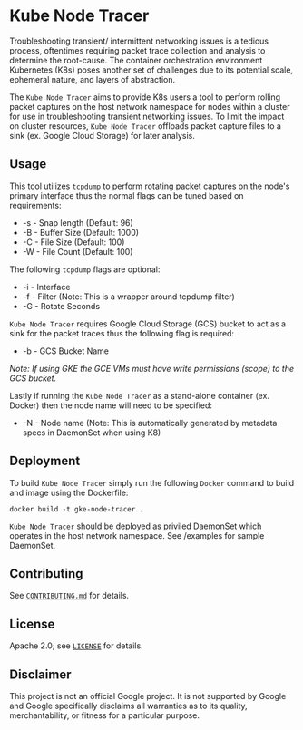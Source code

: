 # Kube Node Tracer

Troubleshooting transient/ intermittent networking issues is a tedious process, oftentimes requiring packet trace collection and analysis to determine the root-cause. The container orchestration environment Kubernetes (K8s) poses another set of challenges due to its potential scale, ephemeral nature, and layers of abstraction. 

The `Kube Node Tracer` aims to provide K8s users a tool to perform rolling packet captures on the host network namespace for nodes within a cluster for use in troubleshooting transient networking issues. To limit the impact on cluster resources, `Kube Node Tracer` offloads packet capture files to a sink (ex. Google Cloud Storage) for later analysis. 

## Usage
This tool utilizes `tcpdump` to perform rotating packet captures on the node's primary interface thus the normal flags can be tuned based on requirements:

- -s - Snap length      (Default: 96)
- -B - Buffer Size      (Default: 1000)         
- -C - File Size        (Default: 100)           
- -W - File Count       (Default: 100)                     

The following `tcpdump` flags are optional:

- -i - Interface        
- -f - Filter           (Note: This is a wrapper around tcpdump filter)
- -G - Rotate Seconds  

`Kube Node Tracer` requires Google Cloud Storage (GCS) bucket to act as a sink for the packet traces thus the following flag is required:
- -b - GCS Bucket Name 

_Note: If using GKE the GCE VMs must have write permissions (scope) to the GCS bucket._

Lastly if running the `Kube Node Tracer` as a stand-alone container (ex. Docker) then the node name will need to be specified:
- -N - Node name        (Note: This is automatically generated by metadata specs in DaemonSet when using K8)

## Deployment

To build `Kube Node Tracer` simply run the following `Docker` command to build and image using the Dockerfile: 
```
docker build -t gke-node-tracer . 	
```

`Kube Node Tracer` should be deployed as priviled DaemonSet which operates in the host network namespace. See /examples for sample DaemonSet.

## Contributing

See [`CONTRIBUTING.md`](CONTRIBUTING.md) for details.

## License

Apache 2.0; see [`LICENSE`](LICENSE) for details.

## Disclaimer

This project is not an official Google project. It is not supported by
Google and Google specifically disclaims all warranties as to its quality,
merchantability, or fitness for a particular purpose.
